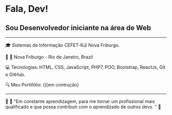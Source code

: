 # Fala, Dev!
## Sou Desenvolvedor iniciante na área de  Web
<hr/>
🎓 Sistemas de Informação CEFET-RJ/ Nova Friburgo.

🔰 📍 Nova Friburgo - Rio de Janeiro, Brazil

💻 Tecnologias: HTML, CSS, JavaScript, PHP7, POO, Bootstrap, ReactJs, Git e GitHub.

🔍 Meu Portifólio: ()[em contrução]
<hr/>
🏹 🥇 "Em constante aprendizagem, para me tornar um profissional mais qualificado e que possa contribuir com o aprendizado de outros devs. " 🚀
